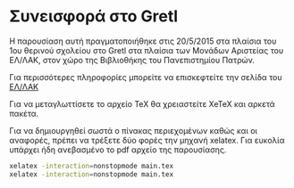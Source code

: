 Συνεισφορά στο Gretl
====================

Η παρουσίαση αυτή πραγματοποιήθηκε στις 20/5/2015 στα πλαίσια του 1ου θερινού σχολείου στο Gretl στα πλαίσια των Μονάδων Αριστείας του ΕΛ/ΛΑΚ, στον χώρο της Βιβλιοθήκης του Πανεπιστημίου Πατρών.



Για περισσότερες πληροφορίες μπορείτε να επισκεφτείτε την σελίδα του [ΕΛ/ΛΑΚ](https://ma.ellak.gr/)

Για να μεταγλωττίσετε το αρχείο TeX θα χρειαστείτε XeTeX και αρκετά πακέτα.

Για να δημιουργηθεί σωστά ο πίνακας περιεχομένων καθώς και οι αναφορές, πρέπει να τρέξετε δύο φορές την μηχανή xelatex. Για ευκολία υπάρχει ήδη ανεβασμένο το pdf αρχείο της παρουσίασης.

```bash
xelatex -interaction=nonstopmode main.tex
xelatex -interaction=nonstopmode main.tex
```